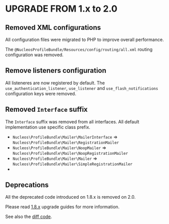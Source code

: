 UPGRADE FROM 1.x to 2.0
=======================

## Removed XML configurations

All configuration files were migrated to PHP to improve overall performance.

The `@NucleosProfileBundle/Resources/config/routing/all.xml` routing configuration was removed.

## Remove listeners configuration

All listeneres are now registered by default. The `use_authentication_listener`, `use_listener` and `use_flash_notifications` configuration keys were removed.

## Removed `Interface` suffix

The `Interface` suffix was removed from all interfaces. All default implementation use specific class prefix.

- `Nucleos\ProfileBundle\Mailer\MailerInterface` => `Nucleos\ProfileBundle\Mailer\RegistrationMailer`
- `Nucleos\ProfileBundle\Mailer\NoopMailer` => `Nucleos\ProfileBundle\Mailer\NoopRegistrationMailer`
- `Nucleos\ProfileBundle\Mailer\Mailer` => `Nucleos\ProfileBundle\Mailer\SimpleRegistrationMailer`
-
## Deprecations

All the deprecated code introduced on 1.8.x is removed on 2.0.

Please read [1.8.x](https://github.com/nucleos/NucleosProfileBundle/tree/1.8.x) upgrade guides for more information.

See also the [diff code](https://github.com/nucleos/NucleosProfileBundle/compare/1.8.x...2.0.0).
